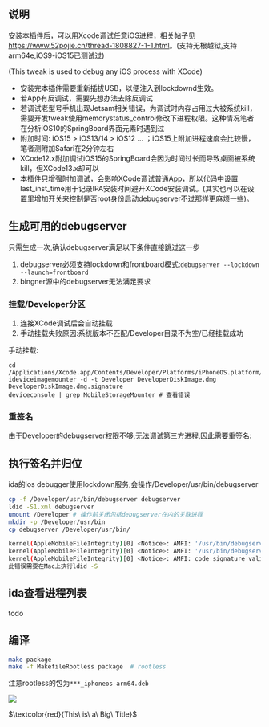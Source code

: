 ## 说明

安装本插件后，可以用Xcode调试任意iOS进程，相关帖子见<https://www.52pojie.cn/thread-1808827-1-1.html>。(支持无根越狱,支持arm64e,iOS9-iOS15已测试过)

(This tweak is used to debug any iOS process with XCode)  

* 安装完本插件需要重新插拔USB，以便注入到lockdownd生效。  
* 若App有反调试，需要先想办法去除反调试  
* 若调试老型号手机出现Jetsam相关错误，为调试时内存占用过大被系统kill，需要开发tweak使用memorystatus_control修改下进程权限。这种情况笔者在分析iOS10的SpringBoard界面元素时遇到过  
* 附加时间: iOS15 > iOS13/14 > iOS12 ... ；iOS15上附加进程速度会比较慢，笔者测附加Safari在2分钟左右  
* XCode12.x附加调试iOS15的SpringBoard会因为时间过长而导致桌面被系统kill，但XCode13.x却可以  
* 本插件只增强附加调试，会影响XCode调试普通App，所以代码中设置last_inst_time用于记录IPA安装时间避开XCode安装调试。(其实也可以在设置里增加开关来控制是否root身份启动debugserver不过那样更麻烦一些)。

## 生成可用的debugserver

只需生成一次,确认debugserver满足以下条件直接跳过这一步
1. debugserver必须支持lockdown和frontboard模式:`debugserver --lockdown --launch=frontboard`  
2. bingner源中的debugserver无法满足要求  
 
### 挂载/Developer分区

1. 连接XCode调试后会自动挂载
2. 手动挂载失败原因:系统版本不匹配/Developer目录不为空/已经挂载成功

手动挂载:

```
cd /Applications/Xcode.app/Contents/Developer/Platforms/iPhoneOS.platform/DeviceSupport/12.4
ideviceimagemounter -d -t Developer DeveloperDiskImage.dmg DeveloperDiskImage.dmg.signature
deviceconsole | grep MobileStorageMounter # 查看错误
```

### 重签名

由于Developer的debugserver权限不够,无法调试第三方进程,因此需要重签名: 

## 执行签名并归位

ida的ios debugger使用lockdown服务,会操作/Developer/usr/bin/debugserver

```bash
cp -f /Developer/usr/bin/debugserver debugserver
ldid -S1.xml debugserver
umount /Developer # 操作前关闭包括debugserver在内的关联进程
mkdir -p /Developer/usr/bin
cp debugserver /Developer/usr/bin/

kernel(AppleMobileFileIntegrity)[0] <Notice>: AMFI: '/usr/bin/debugserver_azj' has no CMS blob?
kernel(AppleMobileFileIntegrity)[0] <Notice>: AMFI: '/usr/bin/debugserver_azj': Unrecoverable CT signature issue, bailing out.
kernel(AppleMobileFileIntegrity)[0] <Notice>: AMFI: code signature validation failed.
此错误需要在Mac上执行ldid -S
```

## ida查看进程列表

todo

## 编译 

```bash
make package
make -f MakefileRootless package  # rootless
```

注意rootless的包为`***_iphoneos-arm64.deb`


![](https://raw.githubusercontent.com/lich4/debugserver_azj/main/screenshot.png)


$\textcolor{red}{This\ is\ a\ Big\ Title}$
